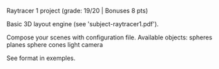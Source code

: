 Raytracer 1 project (grade: 19/20 | Bonuses 8 pts)

Basic 3D layout engine (see 'subject-raytracer1.pdf').

Compose your scenes with configuration file.
Available objects:
	spheres
	planes
	sphere
	cones
	light
	camera

See format in exemples.
